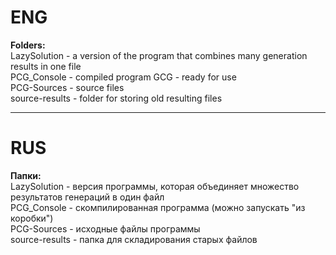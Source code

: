 # ENG   

**Folders:**    
LazySolution - a version of the program that combines many generation results in one file    
PCG_Console - compiled program GCG - ready for use        
PCG-Sources - source files    
source-results - folder for storing old resulting files       

***
# RUS 

**Папки:**    
LazySolution - версия программы, которая объединяет множество результатов генераций в один файл   
PCG_Console - cкомпилированная программа (можно запускать "из коробки")   
PCG-Sources - исходные файлы программы    
source-results - папка для складирования старых файлов        

